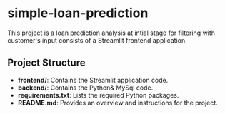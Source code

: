 # simple-loan-prediction
This project is a loan prediction analysis at intial stage for filtering with customer's input consists of a Streamlit frontend application.


## Project Structure

- **frontend/**: Contains the Streamlit application code.
- **backend/**: Contains the Python& MySql code.
- **requirements.txt**: Lists the required Python packages.
- **README.md**: Provides an overview and instructions for the project.
